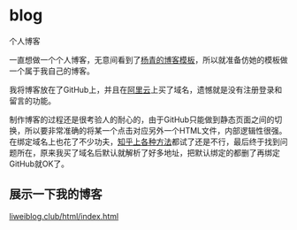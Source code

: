 # blog
个人博客

一直想做一个个人博客，无意间看到了[杨青的博客模板](http://www.yangqq.com/jstt/css3/)，所以就准备仿她的模板做一个属于我自己的博客。

我将博客放在了GitHub上，并且在[阿里云](https://wanwang.aliyun.com/domain/searchresult/?keyword=liweedd&suffix=.com)上买了域名，遗憾就是没有注册登录和留言的功能。

制作博客的过程还是很考验人的耐心的，由于GitHub只能做到静态页面之间的切换，所以要非常准确的将某一个点击对应另外一个HTML文件，内部逻辑性很强。在绑定域名上也花了不少功夫，[知乎上各种方法](https://www.zhihu.com/question/31377141)都试了还是不行，最后终于找到问题所在，原来我买了域名后默认就解析了好多地址，把默认绑定的都删了再绑定GitHub就OK了。

## 展示一下我的博客
[liweiblog.club/html/index.html](http://liweiblog.club/html/index.html)

